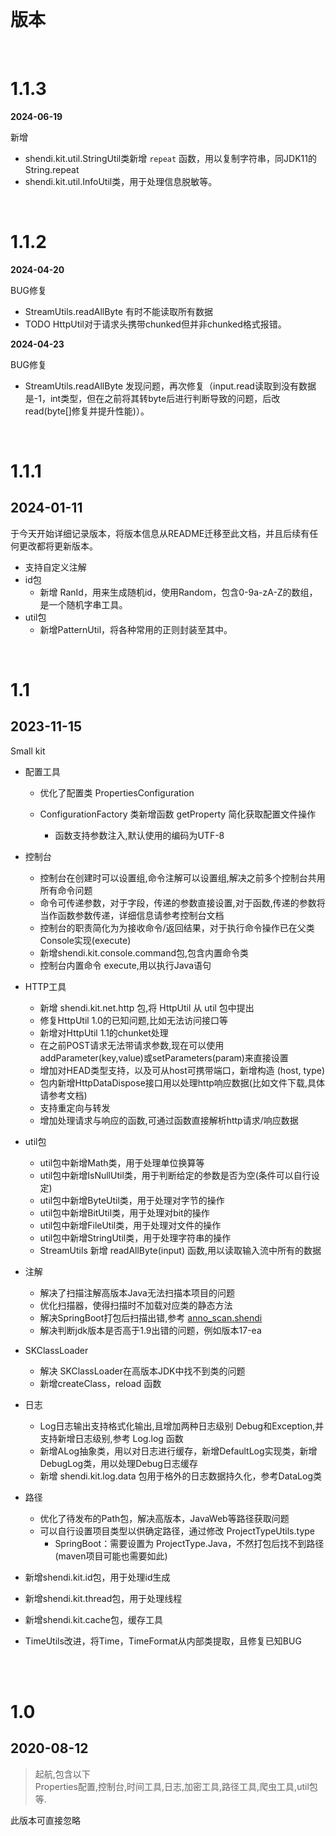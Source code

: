 <br>

# 版本

<br>

# 1.1.3

**2024-06-19**

新增

* shendi.kit.util.StringUtil类新增 `repeat` 函数，用以复制字符串，同JDK11的String.repeat
* shendi.kit.util.InfoUtil类，用于处理信息脱敏等。

<br>

# 1.1.2

**2024-04-20**

BUG修复

* StreamUtils.readAllByte 有时不能读取所有数据
* TODO HttpUtil对于请求头携带chunked但并非chunked格式报错。

**2024-04-23**

BUG修复

* StreamUtils.readAllByte 发现问题，再次修复（input.read读取到没有数据是-1，int类型，但在之前将其转byte后进行判断导致的问题，后改read(byte[]修复并提升性能)）。

<br>

# 1.1.1

## 2024-01-11

于今天开始详细记录版本，将版本信息从README迁移至此文档，并且后续有任何更改都将更新版本。

* 支持自定义注解
* id包
    * 新增 RanId，用来生成随机id，使用Random，包含0-9a-zA-Z的数组，是一个随机字串工具。
* util包
    * 新增PatternUtil，将各种常用的正则封装至其中。

<br>

# 1.1

## 2023-11-15

Small kit

* 配置工具

    * 优化了配置类 PropertiesConfiguration

    * ConfigurationFactory 类新增函数 getProperty 简化获取配置文件操作
        * 函数支持参数注入,默认使用的编码为UTF-8
* 控制台

    * 控制台在创建时可以设置组,命令注解可以设置组,解决之前多个控制台共用所有命令问题
    * 命令可传递参数，对于字段，传递的参数直接设置,对于函数,传递的参数将当作函数参数传递，详细信息请参考控制台文档
    * 控制台的职责简化为为接收命令/返回结果，对于执行命令操作已在父类Console实现(execute)
    * 新增shendi.kit.console.command包,包含内置命令类
    * 控制台内置命令 execute,用以执行Java语句
* HTTP工具

    * 新增 shendi.kit.net.http 包,将 HttpUtil 从 util 包中提出
    * 修复HttpUtil 1.0的已知问题,比如无法访问接口等
    * 新增对HttpUtil 1.1的chunket处理
    * 在之前POST请求无法带请求参数,现在可以使用addParameter(key,value)或setParameters(param)来直接设置
    * 增加对HEAD类型支持，以及可从host可携带端口，新增构造 (host, type)
    * 包内新增HttpDataDispose接口用以处理http响应数据(比如文件下载,具体请参考文档)
    * 支持重定向与转发
    * 增加处理请求与响应的函数,可通过函数直接解析http请求/响应数据
* util包

    * util包中新增Math类，用于处理单位换算等
    * util包中新增IsNullUtil类，用于判断给定的参数是否为空(条件可以自行设定)
    * util包中新增ByteUtil类，用于处理对字节的操作
    * util包中新增BitUtil类，用于处理对bit的操作
    * util包中新增FileUtil类，用于处理对文件的操作
    * util包中新增StringUtil类，用于处理字符串的操作
    * StreamUtils 新增 readAllByte(input) 函数,用以读取输入流中所有的数据
* 注解

    * 解决了扫描注解高版本Java无法扫描本项目的问题
    * 优化扫描器，使得扫描时不加载对应类的静态方法
    * 解决SpringBoot打包后扫描出错,参考 [anno_scan.shendi](#anno_scan.shendi)
    * 解决判断jdk版本是否高于1.9出错的问题，例如版本17-ea
* SKClassLoader

    * 解决 SKClassLoader在高版本JDK中找不到类的问题
    * 新增createClass，reload 函数
* 日志

    * Log日志输出支持格式化输出,且增加两种日志级别 Debug和Exception,并支持新增日志级别,参考 Log.log 函数
    * 新增ALog抽象类，用以对日志进行缓存，新增DefaultLog实现类，新增DebugLog类，用以处理Debug日志缓存
    * 新增 shendi.kit.log.data 包用于格外的日志数据持久化，参考DataLog类
* 路径

    * 优化了待发布的Path包，解决高版本，JavaWeb等路径获取问题
    * 可以自行设置项目类型以供确定路径，通过修改 ProjectTypeUtils.type
        * SpringBoot：需要设置为 ProjectType.Java，不然打包后找不到路径(maven项目可能也需要如此)
* 新增shendi.kit.id包，用于处理id生成
* 新增shendi.kit.thread包，用于处理线程
* 新增shendi.kit.cache包，缓存工具
* TimeUtils改进，将Time，TimeFormat从内部类提取，且修复已知BUG

<br>

<br>

# 1.0

## 2020-08-12

>起航,包含以下<br>
>Properties配置,控制台,时间工具,日志,加密工具,路径工具,爬虫工具,util包等.

此版本可直接忽略

<br>

<br>